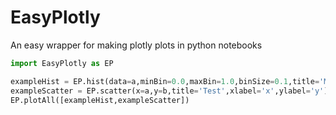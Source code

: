 # EasyPlotly
An easy wrapper for making plotly plots in python notebooks

```python
import EasyPlotly as EP

exampleHist = EP.hist(data=a,minBin=0.0,maxBin=1.0,binSize=0.1,title='MyHistogram',xlabel='a')
exampleScatter = EP.scatter(x=a,y=b,title='Test',xlabel='x',ylabel='y')
EP.plotAll([exampleHist,exampleScatter])
```
